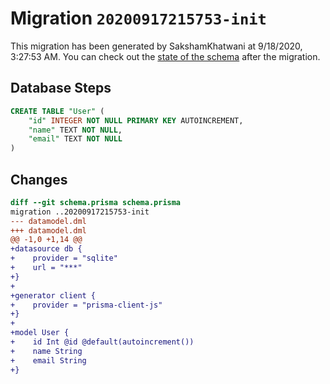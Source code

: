 # Migration `20200917215753-init`

This migration has been generated by SakshamKhatwani at 9/18/2020, 3:27:53 AM.
You can check out the [state of the schema](./schema.prisma) after the migration.

## Database Steps

```sql
CREATE TABLE "User" (
    "id" INTEGER NOT NULL PRIMARY KEY AUTOINCREMENT,
    "name" TEXT NOT NULL,
    "email" TEXT NOT NULL
)
```

## Changes

```diff
diff --git schema.prisma schema.prisma
migration ..20200917215753-init
--- datamodel.dml
+++ datamodel.dml
@@ -1,0 +1,14 @@
+datasource db {
+    provider = "sqlite"
+    url = "***"
+}
+
+generator client {
+    provider = "prisma-client-js"
+}
+
+model User {
+    id Int @id @default(autoincrement())
+    name String
+    email String
+}
```


